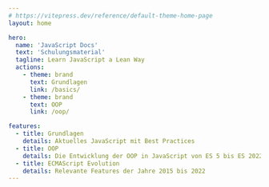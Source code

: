 ```yaml
---
# https://vitepress.dev/reference/default-theme-home-page
layout: home

hero:
  name: 'JavaScript Docs'
  text: 'Schulungsmaterial'
  tagline: Learn JavaScript a Lean Way
  actions:
    - theme: brand
      text: Grundlagen
      link: /basics/
    - theme: brand
      text: OOP
      link: /oop/

features:
  - title: Grundlagen
    details: Aktuelles JavaScript mit Best Practices
  - title: OOP
    details: Die Entwicklung der OOP in JavaScript von ES 5 bis ES 2022
  - title: ECMAScript Evolution
    details: Relevante Features der Jahre 2015 bis 2022
---
```

